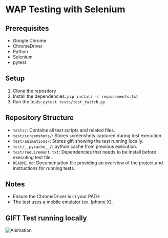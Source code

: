 # WAP Testing with Selenium

## Prerequisites
- Google Chrome
- ChromeDriver
- Python
- Selenium
- pytest

## Setup
1. Clone the repository
2. Install the dependencies: `pip install -r requirements.txt`
3. Run the tests: `pytest tests/test_twitch.py`

## Repository Structure

- `tests/`: Contains all test scripts and related files.
- `test/screenshots/`: Stores screenshots captured during test execution.
- `test/animations/`: Stores gift showing the test running locally.
- `test/__pycache__/`: python cache from previous execution.
- `test/requirement.txt`: Dependencies that needs to be install before executing test file..
- `README.md`: Documentation file providing an overview of the project and instructions for running tests.

## Notes
- Ensure the ChromeDriver is in your PATH.
- The test uses a mobile emulator (ex. Iphone X).

## GIFT Test running locally

![Animation](https://github.com/meltaor/wap_testing/assets/175233254/87e656b1-5374-43be-8082-a6ea6cc45289)
